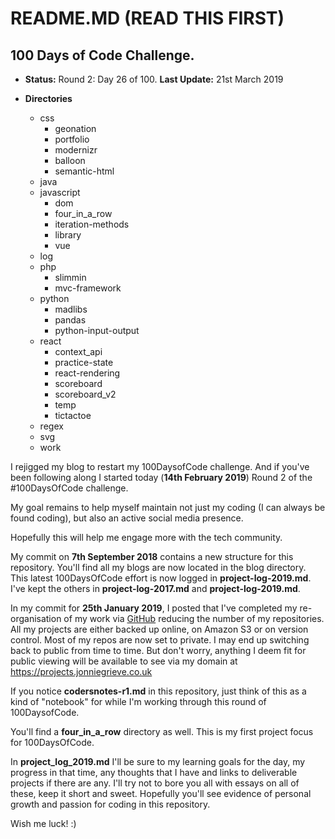 # README.MD (READ THIS FIRST)

## 100 Days of Code Challenge.

+ **Status:** Round 2: Day 26 of 100. **Last Update:** 21st March 2019

+ **Directories**
    + css 
      + geonation
      + portfolio
      + modernizr
      + balloon
      + semantic-html
    + java
    + javascript
      + dom
      + four_in_a_row
      + iteration-methods
      + library
      + vue
    + log
    + php
      + slimmin
      + mvc-framework
    + python
      + madlibs
      + pandas
      + python-input-output
    + react
      + context_api
      + practice-state
      + react-rendering  
      + scoreboard
      + scoreboard_v2
      + temp
      + tictactoe
    + regex
    + svg
    + work

I rejigged my blog to restart my 100DaysofCode challenge. And if you've been following along I started today (**14th February 2019**) Round 2 of the #100DaysOfCode challenge.  

My goal remains to help myself maintain not just my coding (I can always be found coding), but also an active social media presence.

Hopefully this will help me engage more with the tech community.

My commit on **7th September 2018** contains a new structure for this repository.  You'll find all my blogs are now located in the blog directory.  This latest 100DaysOfCode effort is now logged in **project-log-2019.md**.  I've kept the others in **project-log-2017.md** and **project-log-2019.md**.

In my commit for **25th January 2019**, I posted that I've completed my re-organisation of my work via [GitHub](https://github.com/jg-digital-media) reducing the number of my repositories.  All my projects are either backed up online, on Amazon S3 or on version control.  Most of my repos are now set to private.  I may end up switching back to public from time to time. But don't worry, anything I deem fit for public viewing will be available to see via my domain at https://projects.jonniegrieve.co.uk

If you notice **codersnotes-r1.md** in this repository, just think of this as a kind of "notebook" for while I'm working through this round of 100DaysofCode.

You'll find a **four_in_a_row** directory as well. This is my first project focus for 100DaysOfCode.

In **project_log_2019.md** I'll be sure to my learning goals for the day, my progress in that time, any thoughts that I have and links to deliverable projects if there are any.  I'll try not to bore you all with essays on all of these, keep it short and sweet. Hopefully you'll see evidence of personal growth and passion for coding in this repository.

Wish me luck!  :)